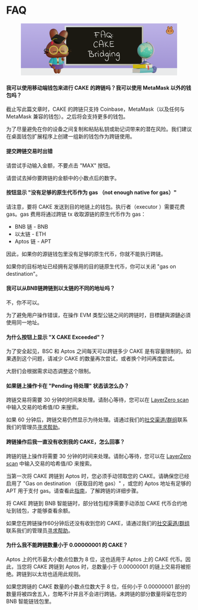 # FAQ

<figure><img src="../../.gitbook/assets/image (3) (1) (1).png" alt=""><figcaption></figcaption></figure>

#### 我可以使用移动端钱包来进行 CAKE 的跨链吗？我可以使用 MetaMask 以外的钱包吗？

截止写此篇文章时，CAKE 的跨链只支持 Coinbase，MetaMask（以及任何与 MetaMask 兼容的钱包）。之后将会支持更多的钱包。

为了尽量避免在你的设备之间复制和粘贴私钥或助记词带来的潜在风险。我们建议在桌面钱包扩展程序上创建一组新的钱包作为跨链使用。



#### 提交跨链交易时出错

请尝试手动输入金额，不要点击 "MAX" 按钮。&#x20;

请尝试去掉你要跨链的金额中的小数点后的数字。



#### 按钮显示 "没有足够的原生代币作为 gas （**not enough native for gas）**"

请注意，要将 CAKE 发送到目的地链上的钱包。执行者（executor ）需要花费 gas。gas 费用将通过跨链 tx 收取源链的原生代币作为 gas：

* BNB 链 - BNB
* 以太链 - ETH
* Aptos 链 - APT

因此，如果你的源链钱包里没有足够的原生代币，你就不能执行跨链。&#x20;

如果你的目标地址已经拥有足够用的目的链原生代币，你可以关闭 "gas on destination"。



#### 我可以从BNB链跨链到以太链的不同的地址吗？&#x20;

不，你不可以。&#x20;

为了避免用户操作错误，在操作 EVM 类型公链之间的跨链时，目標鏈與源鏈必須使用同一地址。



#### 为什么按钮上显示 "X CAKE Exceeded"？&#x20;

为了安全起见，BSC 和 Aptos 之间每天可以跨链多少 CAKE 是有容量限制的。如果遇到这个问题，请减少 CAKE 的数量再次尝试，或者换个时间再度尝试。&#x20;

大厨们会根据需求动态调整这个限制。



#### 如果链上操作卡在 "Pending 待处理" 状态该怎么办？&#x20;

跨链交易将需要 30 分钟的时间来处理。请耐心等待，您可以在 [LayerZero scan](https://layerzeroscan.com/) 中输入交易的哈希值/ID 来搜索。&#x20;

如果 60 分钟后，跨链交易仍然显示为待处理。请通过我们的[社交渠道/群组](../../contact-us/telegram.md)联系我们的管理员[寻求帮助](../../click-here-for-help/)。

&#x20;

#### 跨链操作后我一直没有收到我的 CAKE，怎么回事？&#x20;

跨链的链上操作将需要 30 分钟的时间来处理。请耐心等待，您可以在 [LayerZero scan](https://layerzeroscan.com/) 中输入交易的哈希值/ID 来搜索。&#x20;

当第一次将 CAKE 跨链到 Aptos 时，您必须手动领取您的 CAKE。请确保您已经启用了 "Gas on destination （获取目的地 gas）" ，或您的 Aptos 地址有足够的 APT 用于支付 gas。请查看此[指南](<../../ru-men-zhi-nan-aptos/cake-kua-lian-zhi-nan (1).md>)，了解跨链的详细步骤。&#x20;

将 CAKE 跨链到 BNB 智能链时，部分钱包程序需要手动添加 CAKE 代币合约地址到钱包，才能够查看余额。

如果您在跨链操作60分钟后还没有收到您的 CAKE，请通过我们的[社交渠道/群组](../../contact-us/telegram.md)联系我们的管理员[寻求帮助](../../click-here-for-help/)。&#x20;



#### 为什么我不能跨链数量小于 0.00000001 的 CAKE？&#x20;

Aptos 上的代币最大小数点位数为 8 位，这也适用于 Aptos 上的 CAKE 代币。因此，当您将 CAKE 跨链到 Aptos 时，总数量小于 0.00000001 的链上交易将被拒绝。跨链到以太坊也适用此规则。

如果您跨链的 CAKE 数量的小数点位数大于 8 位，任何小于 0.00000001 部分的数量将被四舍五入，忽略不计并且不会进行跨链。未跨链的部分数量将留在您的 BNB 智能链钱包里。
